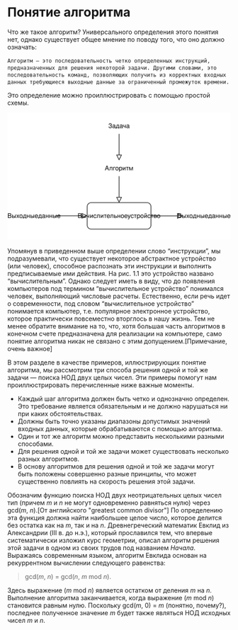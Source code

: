 # Понятие алгоритма

Что же такое алгоритм? Универсального определения этого понятия нет, однако существует общее мнение по поводу того, что оно должно означать:

```smart
Алгоритм — это последовательность четко определенных инструкций, предназначенных для решения некоторой задачи. Другими словами, это последовательность команд, позволяющих получить из корректных входных данных требующиеся выходные данные за ограниченный промежуток времени.
```

Это определение можно проиллюстрировать с помощью простой схемы.

![Рисунок 1.1. Иллюстрация понятия алгоритма](pic-1-01.svg)

Упомянув в приведенном выше определении слово “инструкции”, мы подразумевали, что существует некоторое абстрактное устройство (или человек), способное распознать эти инструкции и выполнить предписываемые ими действия. На рис. 1.1 это устройство названо “вычислительным”. Однако следует иметь в виду, что до появления компьютеров под термином “вычислительное устройство” понимался человек, выполняющий числовые расчеты. Естественно, если речь идет о современности, под словом “вычислительное устройство” понимается компьютер, т.е. популярное электронное устройство, которое практически повсеместно вторглось в нашу жизнь. Тем не менее обратите внимание на то, что, хотя большая часть алгоритмов в конечном счете предназначена для реализации на компьютере, само понятие алгоритма никак не связано с этим допущением.<note>[Примечание, очень важное]</note>

В этом разделе в качестве примеров, иллюстрирующих понятие алгоритма, мы рассмотрим три способа решения одной и той же задачи — поиска НОД двух целых чисел. Эти примеры помогут нам проиллюстрировать перечисленные ниже важные моменты.

+ Каждый шаг алгоритма должен быть четко и однозначно определен.
Это требование является обязательным и не должно нарушаться ни при каких обстоятельствах.
+ Должны быть точно указаны диапазоны допустимых значений входных данных, которые обрабатываются с помощью алгоритма.
+ Один и тот же алгоритм можно представить несколькими разными способами.
+ Для решения одной и той же задачи может существовать несколько разных алгоритмов.
+ В основу алгоритмов для решения одной и той же задачи могут быть положены совершенно разные принципы, что может существенно повлиять на скорость решения этой задачи.

Обозначим функцию поиска НОД двух неотрицательных целых чисел тип (причем *m* и *n* не могут одновременно равняться нулю) через gcd(*m*, *n*).<note>[От английского "greatest common divisor"]</note> По определению эта функция должна найти наибольшее целое число, которое делится без остатка как на *m*, так и на *n*. Древнегреческий математик Евклид из Александрии (III в. до н.э.), который прославился тем, что впервые систематически изложил курс геометрии, описал алгоритм решения этой задачи в одном из своих трудов под названием *Начала*. Выражаясь современным языком, алгоритм Евклида основан на рекуррентном вычислении следующего равенства:

> gcd(*m*, *n*) = gcd(*n*, *m* mod *n*).

Здесь выражение (*m* mod *n*) является остатком от деления *m* на *n*. Выполнение алгоритма заканчивается, когда выражение (*m* mod *n*) становится равным нулю. Поскольку gcd(*m*, 0) = *m* (понятно, почему?), последнее полученное значение *m* будет также являться НОД исходных чисел *m* и *n*.

